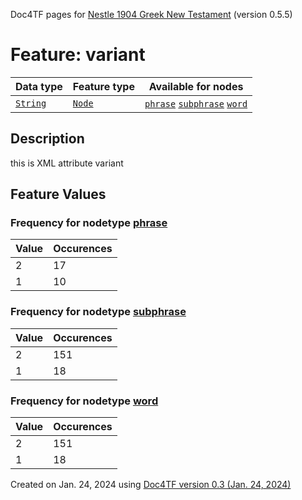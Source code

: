 Doc4TF pages for [Nestle 1904 Greek New Testament](https://github.com/saulocantanhede/tfgreek2/tree/master/tf) (version 0.5.5)
# Feature: variant
Data type|Feature type|Available for nodes
---|---|---
[`String`](featurebydatatype.md#string)|[`Node`](featurebytype.md#node)| [`phrase`](featurebynodetype.md#phrase)  [`subphrase`](featurebynodetype.md#subphrase)  [`word`](featurebynodetype.md#word) 
## Description
this is XML attribute variant
## Feature Values
### Frequency for nodetype [phrase](featurebynodetype.md#phrase)
Value|Occurences
---|---
2|17
1|10
### Frequency for nodetype [subphrase](featurebynodetype.md#subphrase)
Value|Occurences
---|---
2|151
1|18
### Frequency for nodetype [word](featurebynodetype.md#word)
Value|Occurences
---|---
2|151
1|18
 

Created on Jan. 24, 2024 using [Doc4TF  version 0.3 (Jan. 24, 2024)](https://github.com/tonyjurg/Doc4TF) 